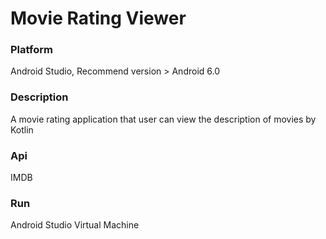 # Movie Rating Viewer
### Platform
Android Studio, Recommend version > Android 6.0
### Description
A movie rating application that user can view the description of movies by Kotlin
### Api
IMDB
### Run
Android Studio Virtual Machine
